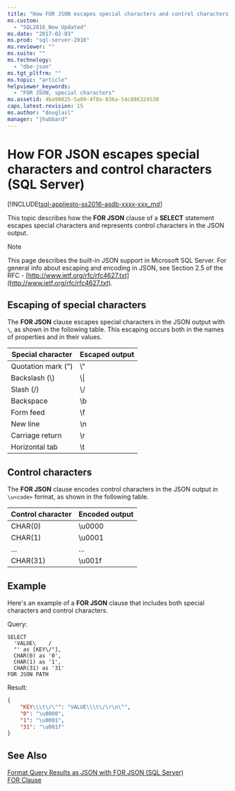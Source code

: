 ```yaml
---
title: "How FOR JSON escapes special characters and control characters (SQL Server) | Microsoft Docs"
ms.custom: 
  - "SQL2016_New_Updated"
ms.date: "2017-02-03"
ms.prod: "sql-server-2016"
ms.reviewer: ""
ms.suite: ""
ms.technology: 
  - "dbe-json"
ms.tgt_pltfrm: ""
ms.topic: "article"
helpviewer_keywords: 
  - "FOR JSON, special characters"
ms.assetid: 4ba90025-5a09-4f0a-836a-54c886324530
caps.latest.revision: 15
ms.author: "douglasl"
manager: "jhubbard"
---
```

# How FOR JSON escapes special characters and control characters (SQL Server)
[!INCLUDE[tsql-appliesto-ss2016-asdb-xxxx-xxx_md](../../a9notintoc/includes/tsql-appliesto-ss2016-asdb-xxxx-xxx-md.md)]

  This topic describes how the **FOR JSON** clause of a **SELECT** statement escapes special characters and represents control characters in the JSON output.  

> [!NOTE]
> This page describes the built-in JSON support in Microsoft SQL Server. For general info about escaping and encoding in JSON, see Section 2.5 of the RFC - [http://www.ietf.org/rfc/rfc4627.txt](http://www.ietf.org/rfc/rfc4627.txt).

## Escaping of special characters  
 The **FOR JSON** clause escapes special characters in the JSON output with `\`, as shown in the following table. This escaping occurs both in the names of properties and in their values.  
  
|**Special character**|**Escaped output**|  
|---------------------------|--------------------------|  
|Quotation mark (")|\\"|  
|Backslash (\\)|\\\|  
|Slash (/)|\\/|  
|Backspace|\b|  
|Form feed|\f|  
|New line|\n|  
|Carriage return|\r|  
|Horizontal tab|\t|  
  
## Control characters  
 The **FOR JSON** clause encodes control characters in the JSON output in `\u<code>` format, as shown in the following table.  
  
|**Control character**|**Encoded output**|  
|---------------------------|--------------------------|  
|CHAR(0)|\u0000|  
|CHAR(1)|\u0001|  
|…|…|  
|CHAR(31)|\u001f|  
  
## Example  
 Here's an example of a **FOR JSON** clause that includes both special characters and control characters.  
  
 Query:  
  
```tsql  
SELECT  
  'VALUE\    /  
  "' as [KEY\/"],  
  CHAR(0) as '0',  
  CHAR(1) as '1',  
  CHAR(31) as '31'  
FOR JSON PATH  
```  
  
 Result:  
  
```json  
{
	"KEY\\\t\/\"": "VALUE\\\t\/\r\n\"",
	"0": "\u0000",
	"1": "\u0001",
	"31": "\u001f"
}
```  
  
## See Also  
 [Format Query Results as JSON with FOR JSON &#40;SQL Server&#41;](../../relational-databases/json/format-query-results-as-json-with-for-json-sql-server.md)  
[FOR Clause](../../t-sql/queries/select-for-clause-transact-sql.md)